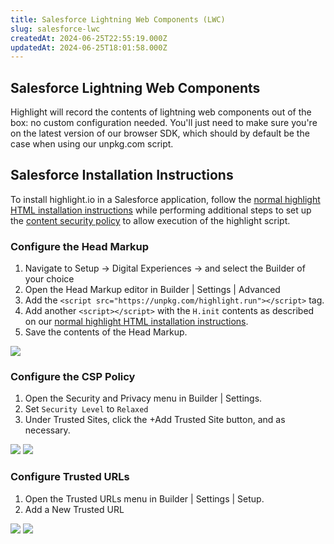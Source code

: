 ```yaml
---
title: Salesforce Lightning Web Components (LWC)
slug: salesforce-lwc
createdAt: 2024-06-25T22:55:19.000Z
updatedAt: 2024-06-25T18:01:58.000Z
---
```


## Salesforce Lightning Web Components

Highlight will record the contents of lightning web components out of the box: no custom configuration needed.
You'll just need to make sure you're on the latest version of our browser SDK, which should by default be the case
when using our unpkg.com script.

## Salesforce Installation Instructions

To install highlight.io in a Salesforce application, follow the [normal highlight HTML installation instructions](../8_other.md) 
while performing additional steps to set up the [content security policy](./content-security-policy.md) 
to allow execution of the highlight script.

### Configure the Head Markup

1. Navigate to Setup -> Digital Experiences -> and select the Builder of your choice
2. Open the Head Markup editor in Builder | Settings | Advanced
3. Add the `<script src="https://unpkg.com/highlight.run"></script>` tag.
4. Add another `<script></script>` with the `H.init` contents as described on our [normal highlight HTML installation instructions](../8_other.md).
5. Save the contents of the Head Markup.

![](/images/docs/salesforce/step1.png)

### Configure the CSP Policy

1. Open the Security and Privacy menu in Builder | Settings.
2. Set `Security Level` to `Relaxed`
3. Under Trusted Sites, click the +Add Trusted Site button, and as necessary.

![](/images/docs/salesforce/step2.png)
![](/images/docs/salesforce/step3.png)

### Configure Trusted URLs

1. Open the Trusted URLs menu in Builder | Settings | Setup.
2. Add a New Trusted URL

![](/images/docs/salesforce/step4.png)
![](/images/docs/salesforce/step5.png)
